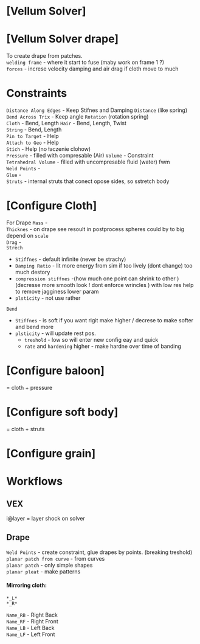 
# [Vellum Solver]

# [Vellum Solver drape]
To create drape from patches.  
`welding frame` - where it start to fuse  (maby work on frame 1 ?)   
`forces` - increse velocity damping and air drag if cloth move to much  

# Constraints
`Distance Along Edges` - Keep Stifnes and Damping `Distance` (like spring)     
`Bend Across Trix` - Keep angle  `Rotation` (rotation spring)    
`Cloth` - Bend, Length
`Hair` - Bend, Length, Twist   
`String` - Bend, Length  
`Pin to Target` - Help    
`Attach to Geo` - Help   
`Stich` - Help (no łaczenie clohow)   
`Pressure` - filled with compresable (Air) `Volume` - Constraint  
`Tetrahedral Volume` - filled with uncompresable fluid (water) fwm   
`Weld Points` -    
`Glue`  -    
`Struts` - internal struts that conect opose sides, so sstretch body    


# [Configure Cloth]
 For Drape 
`Mass` -   
`Thicknes` - on drape see resoult in postprocess spheres could by to big  depend on `scale`     
`Drag` -    
`Strech`   
- `Stiffnes` - default infinite (never be strachy) 
- `Damping Ratio` - lit more energy from sim  if too lively  (dont change) too much destory  
- `compression stiffnes` -(how much one point can shrink to other )  (decresse more smooth look ! dont enforce wrincles ) with low res help to remove jagginess lower param  
- `plsticity` - not use rather  

`Bend`
- `Stiffnes` - is soft if you want rigit make higher  / decrese to make softer  and bend more  
- `plsticity` - will update rest pos.   
  - `treshold` - low so will enter new config eay and quick     
  - `rate` and  `hardening` higher - make hardne over time of banding    
 
 
# [Configure baloon]
= cloth + pressure   
# [Configure soft body]
= cloth + struts    
# [Configure grain]


# Workflows  
## VEX

i@layer = layer shock on solver  

## Drape

`Weld Points` - create constraint, glue drapes by points.  (breaking treshold)  
`planar patch from curve` - from curves   
`planar patch` - only simple shapes   
`planar pleat` - make patterns   

#### Mirroring cloth: 

`*_L*`  
`*_R*`  
 
`Name_RB` -   Right Back  
`Name_RF` -   Right Front  
`Name_LB` -   Left Back  
`Name_LF` -   Left Front  




